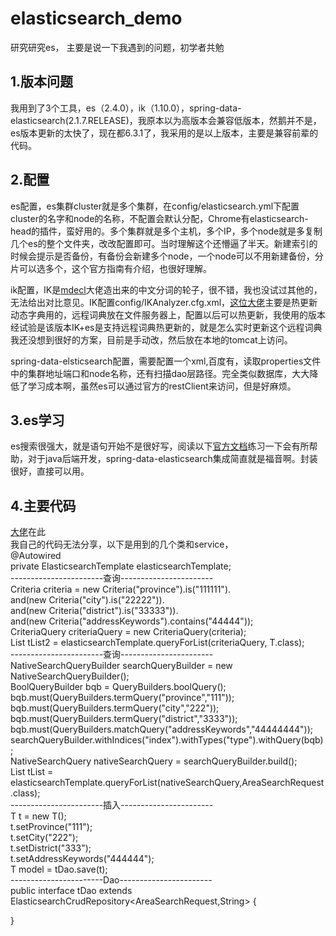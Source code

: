 # elasticsearch_demo
研究研究es， 主要是说一下我遇到的问题，初学者共勉   
## 1.版本问题   
我用到了3个工具，es（2.4.0），ik（1.10.0），spring-data-elasticsearch(2.1.7.RELEASE)，我原本以为高版本会兼容低版本，然鹅并不是，
es版本更新的太快了，现在都6.3.1了，我采用的是以上版本，主要是兼容前辈的代码。
## 2.配置
es配置，es集群cluster就是多个集群，在config/elasticsearch.yml下配置cluster的名字和node的名称，不配置会默认分配，Chrome有elasticsearch-head的插件，蛮好用的。多个集群就是多个主机，多个IP，多个node就是多复制几个es的整个文件夹，改改配置即可。当时理解这个还懵逼了半天。新建索引的时候会提示是否备份，有备份会新建多个node，一个node可以不用新建备份，分片可以选多个，这个官方指南有介绍，也很好理解。   
   
ik配置，IK是[mdecl](https://github.com/medcl/elasticsearch-analysis-ik)大佬造出来的中文分词的轮子，很不错，我也没试过其他的，无法给出对比意见。IK配置config/IKAnalyzer.cfg.xml，[这位大佬](http://www.cnblogs.com/zlslch/p/6441315.html)主要是热更新动态字典用的，远程词典放在文件服务器上，配置以后可以热更新，我使用的版本经试验是该版本IK+es是支持远程词典热更新的，就是怎么实时更新这个远程词典我还没想到很好的方案，目前是手动改，然后放在本地的tomcat上访问。   
   
spring-data-elsticsearch配置，需要配置一个xml,百度有，读取properties文件中的集群地址端口和node名称，还有扫描dao层路径。完全类似数据库，大大降低了学习成本啊，虽然es可以通过官方的restClient来访问，但是好麻烦。
## 3.es学习
es搜索很强大，就是语句开始不是很好写，阅读以下[官方文档](https://elasticsearch.cn/book/elasticsearch_definitive_guide_2.x/_elasticsearch_version.html)练习一下会有所帮助，对于java后端开发，spring-data-elasticsearch集成简直就是福音啊。封装很好，直接可以用。

## 4.主要代码
[大佬](http://liuxi.name/blog/20160803/spring-data-es.html)在此      
我自己的代码无法分享，以下是用到的几个类和service，   
 @Autowired   
    private ElasticsearchTemplate elasticsearchTemplate;   
      -----------------------查询-----------------------   
 Criteria criteria = new Criteria("province").is("111111").   
                and(new Criteria("city").is("22222")).   
                and(new Criteria("district").is("33333")).   
                and(new Criteria("addressKeywords").contains("44444"));   
CriteriaQuery criteriaQuery = new CriteriaQuery(criteria);   
List<T> tList2 =  elasticsearchTemplate.queryForList(criteriaQuery, T.class);      
  -----------------------查询-----------------------   
  NativeSearchQueryBuilder searchQueryBuilder = new NativeSearchQueryBuilder();   
        BoolQueryBuilder bqb = QueryBuilders.boolQuery();   
        bqb.must(QueryBuilders.termQuery("province","111"));   
        bqb.must(QueryBuilders.termQuery("city","222"));    
        bqb.must(QueryBuilders.termQuery("district","3333"));    
        bqb.must(QueryBuilders.matchQuery("addressKeywords","44444444"));   
        searchQueryBuilder.withIndices("index").withTypes("type").withQuery(bqb);   
        NativeSearchQuery nativeSearchQuery = searchQueryBuilder.build();    
        List<T> tList =  elasticsearchTemplate.queryForList(nativeSearchQuery,AreaSearchRequest.class);    
  -----------------------插入-----------------------   
T t = new T();   
        t.setProvince("111");   
        t.setCity("222");   
        t.setDistrict("333");   
        t.setAddressKeywords("444444");      
        T model = tDao.save(t);   
-----------------------Dao-----------------------   
public interface tDao  extends ElasticsearchCrudRepository<AreaSearchRequest,String> {

}
